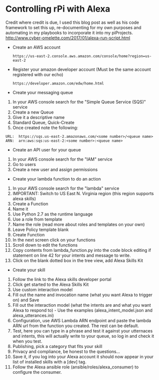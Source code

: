 # Controlling rPi with Alexa
Credit where credit is due, I used this blog post as well as his code framework to set this up, re-documenting for my own purposes and automating in my playbooks to incorporate it into my piProjects. http://www.cyber-omelette.com/2017/01/alexa-run-script.html

* Create an AWS account
  ```
  https://us-east-2.console.aws.amazon.com/console/home?region=us-east-2
  ```

* Register your amazon developer account (Must be the same account registered with our echo)

  ```
  https://developer.amazon.com/edw/home.html
  ```

* Create your messaging queue
1. In your AWS console search for the "Simple Queue Service (SQS)" service
2. Create a new Queue
3. Give it a descriptive name
4. Standard Queue, Quick-Create
5. Once created note the following:

  ```
  URL:	https://sqs.us-east-2.amazonaws.com/<some number>/<queue name>
  ARN:	arn:aws:sqs:us-east-2:<some number>:<queue name>
  ```

* Create an API user for your queue
1. In your AWS console search for the "IAM" service
2. Go to users
3. Create a new user and assign permissions

* Create your lambda function to do an action
1. In your AWS console search for the "lambda" service
2. IMPORTANT: Switch to US East N. Virginia region (this region supports alexa skills)
3. Create a Function
4. Name it
5. Use Python 2.7 as the runtime language
6. Use a role from template
7. Name the role (read more about roles and templates on your own)
8. Leave Policy template blank
9. Create Function
10. In the next screen click on your functions
11. Scroll down to edit the functions
12. Copy contents from lambda_function.py into the code block editing if statement on line 42 for your intents and message to write.
13. Click on the blank dotted box in the tree view, add Alexa Skills Kit

* Create your skill
1. Follow the link to the Alexa skills developer portal
2. Click get started to the Alexa Skills Kit
3. Use custom interaction model
4. Fill out the name and invocation name (what you want Alexa to trigger on) and Save
5. Fill out the interaction model (what the intents are and what you want Alexa to respond to) - Use the examples (alexa_intent_model.json and alexa_utterances.ini)
6. Configuration, use AWS Lambda ARN endpoint and paste the lambda ARN url from the function you created. The rest can be default.
7. Test, here you can type in a phrase and test it against your utternaces and intents, this will actually write to your queue, so log in and check it when you test.
8. Publishing, pick a category that fits your skill
9. Privacy and compliance, be honest to the questions...
10. Save it, if you log into your Alexa account it should now appear in your list of installed skills with a [dev] tag.
11. Follow the Alexa ansible role (ansible/roles/alexa_consumer) to configure the consumer.
